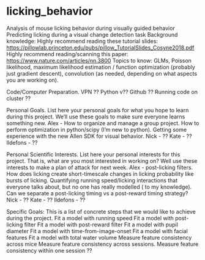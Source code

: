 # licking_behavior
Analysis of mouse licking behavior during visually guided behavior
Predicting licking during a visual change detection task
Background knowledge:
Highly recommend reading these tutorial slides: https://pillowlab.princeton.edu/pubs/pillow_TutorialSlides_Cosyne2018.pdf
Highly recommend reading/scanning this paper: https://www.nature.com/articles/nn.3800
Topics to know: GLMs, Poisson likelihood, maximum likelihood estimation / function optimization (probably just gradient descent), convolution (as needed, depending on what aspects you are working on). 

Code/Computer Preparation. 
VPN ??
Python v??
Github ??
Running code on cluster ??

Personal Goals. List here your personal goals for what you hope to learn during this project. We’ll use these goals to make sure everyone learns something new. 
Alex - How to organize and manage a group project. How to perform optimization in python/scipy (I’m new to python). Getting some experience with the new Allen SDK for visual behavior. 
Nick - ??
Kate -  ??
Ildefons -  ??

Personal Scientific Interests. List here your personal interests for this project. That is, what are you most interested in working on? Well use these interests to make a plan of attack for next week. 
Alex  - post-licking filters. How does licking create short-timescale changes in licking probability like bursts of licking. Quantifying running speed/licking interactions that everyone talks about, but no one has really modelled ( to my knowledge). Can we separate a post-licking timing vs a post-reward timing strategy?
Nick - ??
Kate - ??
Ildefons - ??

Specific Goals: This is a list of concrete steps that we would like to achieve during the project. 
Fit a model with running speed
Fit a model with post-licking filter
Fit a model with post-reward filter
Fit a model with pupil diameter
Fit a model with time-from-image-onset
Fit a model with facial features
Fit a model with total water volume
Measure feature consistency across mice
Measure feature consistency across sessions.
Measure feature consistency within one session
 ??
